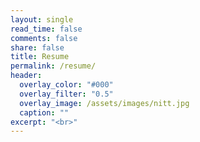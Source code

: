 ```yaml
---
layout: single
read_time: false
comments: false
share: false
title: Resume
permalink: /resume/
header:
  overlay_color: "#000"
  overlay_filter: "0.5"
  overlay_image: /assets/images/nitt.jpg
  caption: ""
excerpt: "<br>"
---
```


<embed src="/assets/pdfs/abcde.pdf" width="800px" height="1100px" hidden="true"/>